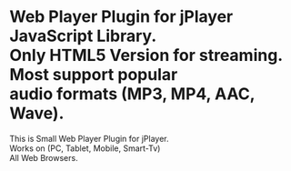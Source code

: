 Web Player Plugin for jPlayer JavaScript Library.
</br>
Only HTML5 Version for streaming.
</br>
Most support popular
</br>
audio formats (MP3, MP4, AAC, Wave).
================================================

This is Small Web Player Plugin for jPlayer.
</br>
Works on (PC, Tablet, Mobile, Smart-Tv)
</br>
All Web Browsers.
